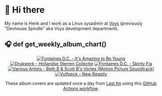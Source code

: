 # 👋 Hi there

My name is Henk and I work as a Linux sysadmin at <a href="https://www.voys.co/about/">Voys</a> (previously "Devhouse Spindle" aka Voys development department).

## 🎧 def get_weekly_album_chart()
<!-- lastfm -->
<p align="center"><a href="https://www.last.fm/music/Fontaines+D.C./It%27s+Amazing+to+Be+Young"><img src="https://lastfm.freetls.fastly.net/i/u/64s/36b73895df99f00aefa1462f69c50e0d.png" title="Fontaines D.C. - It's Amazing to Be Young"></a> <a href="https://www.last.fm/music/Drukwerk/Hollandse+Sterren+Collectie"><img src="https://lastfm.freetls.fastly.net/i/u/64s/e3a7d8476d97830ad0ed24c3cd0acb63.jpg" title="Drukwerk - Hollandse Sterren Collectie"></a> <a href="https://www.last.fm/music/Fontaines+D.C./Skinty+Fia"><img src="https://lastfm.freetls.fastly.net/i/u/64s/c1088d391eb750551dc6bd1e8238ffcd.jpg" title="Fontaines D.C. - Skinty Fia"></a> <a href="https://www.last.fm/music/Various+Artists/Beth+B+&+Scott+B%27s+Vortex+(Motion+Picture+Soundtrack)"><img src="https://lastfm.freetls.fastly.net/i/u/64s/65e294d22769ce092699601cdf64b193.jpg" title="Various Artists - Beth B & Scott B's Vortex (Motion Picture Soundtrack)"></a> <a href="https://www.last.fm/music/Vulfpeck/New+Beastly"><img src="https://lastfm.freetls.fastly.net/i/u/64s/0258668d90dee6a17acc498e8ce48acf.jpg" title="Vulfpeck - New Beastly"></a> </p>

<p align="center">These album covers are updated once a day from <a href="https://www.last.fm/user/hbokh">Last.fm</a> using this <a href="https://github.com/marketplace/actions/lastfm-to-markdown">GitHub Actions workflow</a>.</p>
